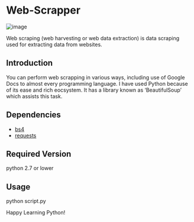 # Web-Scrapper

   ![image](https://cloud.githubusercontent.com/assets/12068512/21493392/48149c94-cc31-11e6-81e8-403c029bd2b8.png)

Web scraping (web harvesting or web data extraction) is data scraping used for extracting data from websites.
## Introduction
You can perform web scrapping in various ways, including use of Google Docs to almost every programming language. I have used  Python because of its ease and rich eocsystem. It has a library known as ‘BeautifulSoup’ which assists this task. 

## Dependencies
* [bs4](https://pypi.python.org/pypi/beautifulsoup4)
* [requests](https://pypi.python.org/pypi/requests/)


## Required Version
python 2.7 or lower

## Usage
python script.py

Happy Learning Python!
